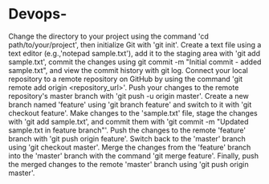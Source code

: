 # Devops-
Change the directory to your project using the command 'cd path/to/your/project', then initialize Git with 'git init'.
Create a text file using a text editor (e.g.,'notepad sample.txt'), add it to the staging area with 'git add sample.txt', commit the changes using git commit -m "Initial commit - added sample.txt", and view the commit history with git log.
Connect your local repository to a remote repository on GitHub by using the command 'git remote add origin <repository_url>'.
Push your changes to the remote repository's master branch with 'git push -u origin master'.
Create a new branch named 'feature' using 'git branch feature' and switch to it with 'git checkout feature'.
Make changes to the 'sample.txt' file, stage the changes with 'git add sample.txt', and commit them with 'git commit -m "Updated sample.txt in feature branch"'.
Push the changes to the remote 'feature' branch with 'git push origin feature'.
Switch back to the 'master' branch using 'git checkout master'.
Merge the changes from the 'feature' branch into the 'master' branch with the command 'git merge feature'.
Finally, push the merged changes to the remote 'master' branch using 'git push origin master'.

